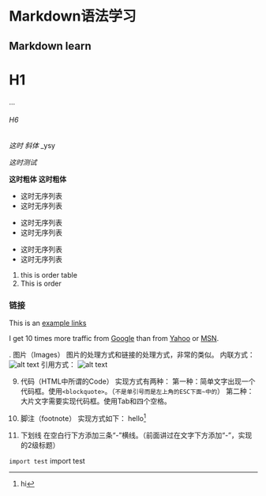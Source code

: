 Markdown语法学习
============

Markdown learn
---

# H1
...

###### H6

*这时 斜体*
_ysy

_这时测试_

**这时粗体**
__这时粗体__

+ 这时无序列表
+ 这时无序列表

* 这时无序列表
* 这时无序列表

- 这时无序列表
- 这时无序列表

1. this is order table
2. This is order


### 链接
This is an [example links](https://www.google.com)


I get 10 times more traffic from [Google][1] than from [Yahoo][2] or [MSN][3].  

[1]: http://google.com/        "Google" 
[2]: http://search.yahoo.com/  "Yahoo Search" 
[3]: http://search.msn.com/    "MSN Search"


. 图片（Images）
图片的处理方式和链接的处理方式，非常的类似。
内联方式：![alt text](/path/to/img.jpg "Title")
引用方式：
![alt text][id] 

[id]: /path/to/img.jpg "Title"

9. 代码（HTML中所谓的Code）
实现方式有两种：
第一种：简单文字出现一个代码框。使用`<blockquote>`。（`不是单引号而是左上角的ESC下面~中的`）
第二种：大片文字需要实现代码框。使用Tab和四个空格。

10. 脚注（footnote）
实现方式如下：
hello[^hello]


[^hello]: hi

11. 下划线
在空白行下方添加三条“-”横线。（前面讲过在文字下方添加“-”，实现的2级标题）


`import test`
import test
